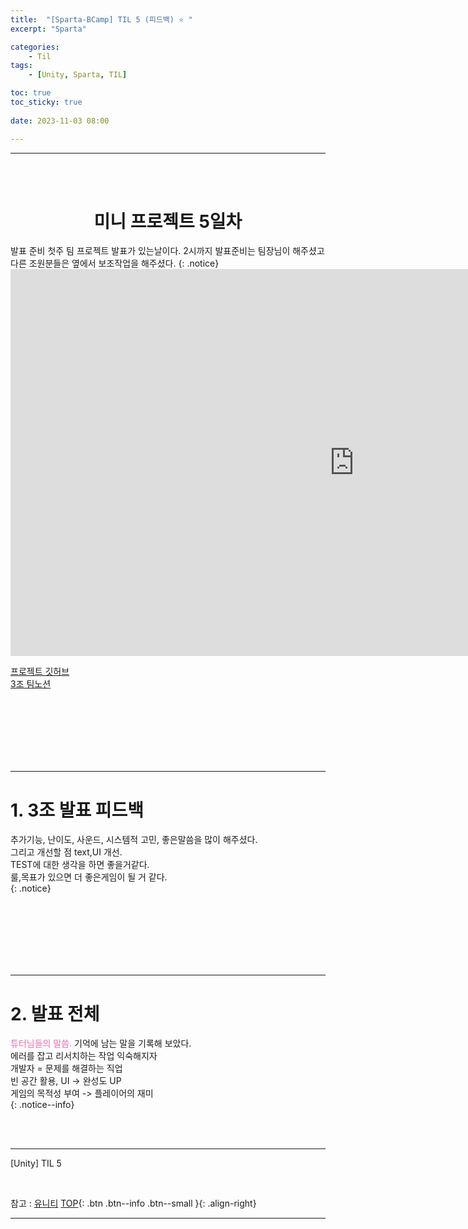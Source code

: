 ```yaml
---
title:  "[Sparta-BCamp] TIL 5 (피드백) ⭐ "
excerpt: "Sparta"

categories:
    - Til
tags:
    - [Unity, Sparta, TIL]

toc: true
toc_sticky: true
 
date: 2023-11-03 08:00

---
```

- - -
<BR><BR>

<center><H1> 미니 프로젝트 5일차  </H1></center>
발표 준비  
첫주 팀 프로젝트 발표가 있는날이다. 2시까지 발표준비는 팀장님이 해주셨고 다른 조원분들은 옆에서 보조작업을 해주셨다.  
{: .notice}

<iframe width="1100" height="619" src="https://www.youtube.com/embed/OXB477_D4LE" title="Unity 2기_ IDLE Card Match" frameborder="0" allow="accelerometer; autoplay; clipboard-write; encrypted-media; gyroscope; picture-in-picture; web-share" allowfullscreen></iframe>

[프로젝트 깃허브](https://github.com/uhbbang33/IDLE_CardMatchGame)  
[3조 팀노션](https://www.notion.so/3-IDLE-5a1172bf0916448f84f9f5160ff0a9ba)

<br><br><br><br><br><br>
- - - 

# 1. 3조 발표 피드백
추가기능, 난이도, 사운드, 시스템적 고민, 좋은말씀을 많이 해주셨다.  
그리고 개선할 점  text,UI 개선.  
TEST에 대한 생각을 하면 좋을거같다.  
룰,목표가 있으면 더 좋은게임이 될 거 같다.  
{: .notice}

<br><br><br><br><br><br>
- - - 

# 2. 발표 전체
<span style="color:#E66EAF">튜터님들의 말씀.</span>
기억에 남는 말을 기록해 보았다.  
에러를 잡고 리서치하는 작업 익숙해지자  
개발자 = 문제를 해결하는 직업  
빈 공간 활용, UI -> 완성도 UP  
게임의 목적성 부여 -> 플레이어의 재미  
{: .notice--info}


<br><br>
- - - 

[Unity] TIL 5

<br>

참고 : [유니티](https://docs.unity3d.com/kr/)
[TOP](#){: .btn .btn--info .btn--small }{: .align-right}
<br>
- - -
